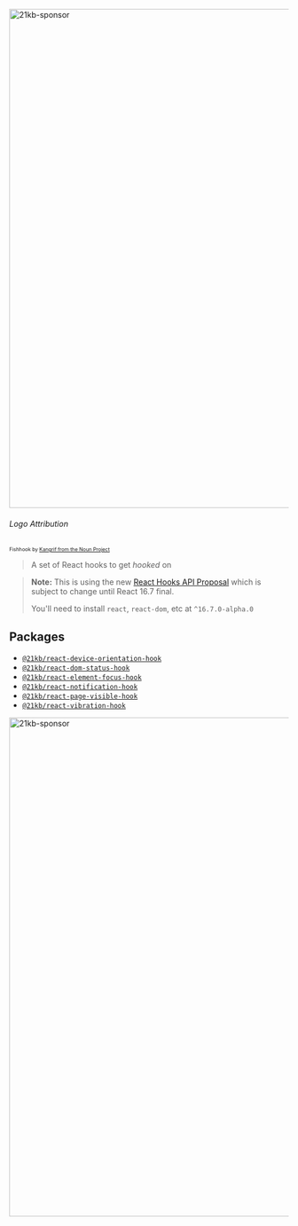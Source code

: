 <a href="https://21kb.now.sh/" target="_blank" rel="noopener noreferrer"><img width="900" src="https://s3.ca-central-1.amazonaws.com/kimchi-now-sh-site-images/images/react-hooks%402x.png" alt="21kb-sponsor" /></a>

###### Logo Attribution
<p style="font-size: 9px">Fishhook by <a href="https://thenounproject.com/search/?q=fish%20hook&i=1194183" target="_blank" rel="noopener noreferrer">Kangrif from the Noun Project</a></p>

> A set of React hooks to get _hooked_ on

> **Note:** This is using the new [React Hooks API Proposal](https://reactjs.org/docs/hooks-intro.html)
> which is subject to change until React 16.7 final.
>
> You'll need to install `react`, `react-dom`, etc at `^16.7.0-alpha.0`

## Packages
- [`@21kb/react-device-orientation-hook`](/packages/react-device-orientation-hook)
- [`@21kb/react-dom-status-hook`](/packages/react-dom-status-hook)
- [`@21kb/react-element-focus-hook`](/packages/react-element-focus-hook)
- [`@21kb/react-notification-hook`](/packages/react-notification-hook)
- [`@21kb/react-page-visible-hook`](/packages/react-page-visible-hook)
- [`@21kb/react-vibration-hook`](/packages/react-vibration-hook)

<a href="https://21kb.now.sh/" target="_blank" rel="noopener noreferrer"><img width="900" src="https://s3.ca-central-1.amazonaws.com/kimchi-now-sh-site-images/images/sponsored%402x.png" alt="21kb-sponsor" /></a>
